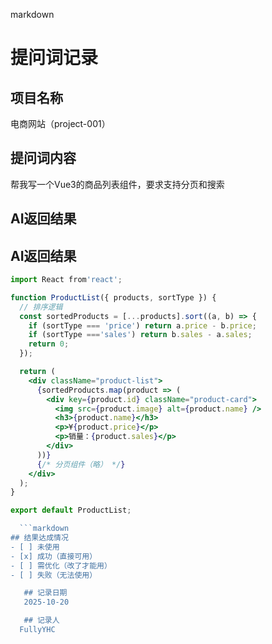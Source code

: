 markdown
   # 提问词记录
   ## 项目名称
   电商网站（project-001）

   ## 提问词内容
   帮我写一个Vue3的商品列表组件，要求支持分页和搜索

   ## AI返回结果
   ## AI返回结果
```jsx
import React from'react';

function ProductList({ products, sortType }) {
  // 排序逻辑
  const sortedProducts = [...products].sort((a, b) => {
    if (sortType === 'price') return a.price - b.price;
    if (sortType ==='sales') return b.sales - a.sales;
    return 0;
  });

  return (
    <div className="product-list">
      {sortedProducts.map(product => (
        <div key={product.id} className="product-card">
          <img src={product.image} alt={product.name} />
          <h3>{product.name}</h3>
          <p>¥{product.price}</p>
          <p>销量：{product.sales}</p>
        </div>
      ))}
      {/* 分页组件（略） */}
    </div>
  );
}

export default ProductList;

  ```markdown
## 结果达成情况
- [ ] 未使用
- [x] 成功（直接可用）
- [ ] 需优化（改了才能用）
- [ ] 失败（无法使用）

   ## 记录日期
   2025-10-20

   ## 记录人
  FullyYHC


